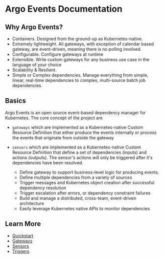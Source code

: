# Argo Events Documentation

## Why Argo Events?
- Containers. Designed from the ground-up as Kubernetes-native.
- Extremely lightweight. All gateways, with exception of calendar based gateway, are event-driven, meaning there is no polling involved.
- Configurable. Configure gateways at runtime
- Extensible. Write custom gateways for any business use case in the language of your choice
- Scalability & Resilient.
- Simple or Complex dependencies. Manage everything from simple, linear, real-time dependencies to complex, multi-source batch job dependencies.

## Basics
Argo Events is an open source event-based dependency manager for Kubernetes. The core concept of the project are
 * `gateways` which are implemented as a Kubernetes-native Custom Resource Definition that either produce the events internally or process the events that originate from outside the gateway
    
 * `sensors` which are implemented as a Kubernetes-native Custom Resource Definition that define a set of dependencies 
 (inputs) and actions (outputs). The sensor's actions will only be triggered after it's dependencies have been resolved.
    - Define gateway to support business-level logic for producing events.
    - Define multiple dependencies from a variety of sources
    - Trigger messages and Kubernetes object creation after successful dependency resolution
    - Trigger escalation after errors, or dependency constraint failures
    - Build and manage a distributed, cross-team, event-driven architecture
    - Easily leverage Kubernetes native APIs to monitor dependencies

## Learn More
- [Quickstart](quickstart.md)
- [Gateways](gateway-guide.md)
- [Sensors](sensor-guide.md)
- [Triggers](trigger-guide.md)